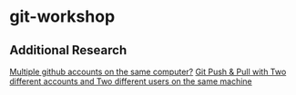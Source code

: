 # git-workshop

## Additional Research

[Multiple github accounts on the same computer?](https://stackoverflow.com/questions/3860112/multiple-github-accounts-on-the-same-computer)
[Git Push & Pull with Two different accounts and Two different users on the same machine](https://therajanmaurya.medium.com/git-push-pull-with-two-different-account-and-two-different-user-on-same-machine-a85f9ee7ec61)
